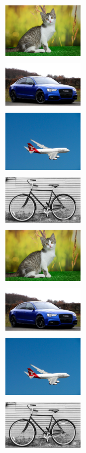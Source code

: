 <div style="display: flex; flex-wrap: wrap; justify-content: space-between;">
  <div style="width: 48%; padding: 10px;">
    <img src="https://raw.githubusercontent.com/NikolaosProjects/AI-Object-Outline-and-Animation/main/All%20Project%20Files/Results/1.%20Cat/Cat%20Image.png" alt="Cat Image" style="width: 100%;">
  </div>
  <div style="width: 48%; padding: 10px;">
    <img src="https://raw.githubusercontent.com/NikolaosProjects/AI-Object-Outline-and-Animation/main/All%20Project%20Files/Results/2.%20Car/Car%20Image.png" alt="Car Image" style="width: 100%;">
  </div>

  <div style="width: 48%; padding: 10px;">
    <img src="https://raw.githubusercontent.com/NikolaosProjects/AI-Object-Outline-and-Animation/main/All%20Project%20Files/Results/3.%20Plane/Plane%20Image.png" alt="Plane Image" style="width: 100%;">
  </div>
  <div style="width: 48%; padding: 10px;">
    <img src="https://raw.githubusercontent.com/NikolaosProjects/AI-Object-Outline-and-Animation/main/All%20Project%20Files/Results/4.%20Bicycle/Bicycle%20Image.png" alt="Bicycle Image" style="width: 100%;">
  </div>

  <div style="width: 48%; padding: 10px;">
    <img src="https://raw.githubusercontent.com/NikolaosProjects/AI-Object-Outline-and-Animation/main/All%20Project%20Files/Results/1.%20Cat/Cat%20Image.png" alt="Cat Image" style="width: 100%;">
  </div>
  <div style="width: 48%; padding: 10px;">
    <img src="https://raw.githubusercontent.com/NikolaosProjects/AI-Object-Outline-and-Animation/main/All%20Project%20Files/Results/2.%20Car/Car%20Image.png" alt="Car Image" style="width: 100%;">
  </div>

  <div style="width: 48%; padding: 10px;">
    <img src="https://raw.githubusercontent.com/NikolaosProjects/AI-Object-Outline-and-Animation/main/All%20Project%20Files/Results/3.%20Plane/Plane%20Image.png" alt="Plane Image" style="width: 100%;">
  </div>
  <div style="width: 48%; padding: 10px;">
    <img src="https://raw.githubusercontent.com/NikolaosProjects/AI-Object-Outline-and-Animation/main/All%20Project%20Files/Results/4.%20Bicycle/Bicycle%20Image.png" alt="Bicycle Image" style="width: 100%;">
  </div>
</div>
